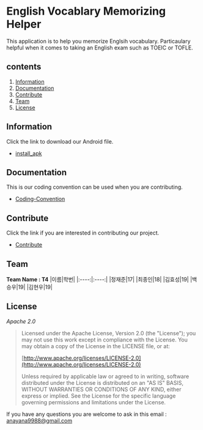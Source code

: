 # English Vocablary Memorizing Helper

This application is to help you memorize Englsih vocabulary. Particaulary helpful when it comes to taking an English exam such as TOEIC or TOFLE.

## contents ##
1. [Information](#information) <br>
2. [Documentation](#documentation) <br>
3. [Contribute](#contribute) <br>
4. [Team](#team) <br>
5. [License](#license) <br>

## Information ##
Click the link to download our Android file.
- [install_apk](https://github.com/isume/OSSdev_T4/raw/master/app-debug.apk)


## Documentation ##
This is our coding convention can be used when you are contributing.
- [Coding-Convention](https://github.com/isume/OSSdev_T4/issues/2)

## Contribute ##
Click the link if you are interested in contributing our project.
- [Contribute](https://github.com/isume/OSSdev_T4/blob/Jajuna/Contribute)

## Team ##
**Team Name : T4**
|이름|학번|
|:----:|:----:|
|정재준|17|
|최종인|18|
|김효성|19|
|백승우|19|
|김현우|19|

## License ##
*Apache 2.0*
> Licensed under the Apache License, Version 2.0 (the "License");
> you may not use this work except in compliance with the License.
> You may obtain a copy of the License in the LICENSE file, or at:
>
>  [http://www.apache.org/licenses/LICENSE-2.0](http://www.apache.org/licenses/LICENSE-2.0)
>
> Unless required by applicable law or agreed to in writing, software
> distributed under the License is distributed on an "AS IS" BASIS,
> WITHOUT WARRANTIES OR CONDITIONS OF ANY KIND, either express or implied.
> See the License for the specific language governing permissions and
> limitations under the License.




If you have any questions you are welcome to ask in this email : anayana9988@gmail.com

